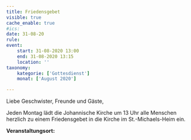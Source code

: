 ```yaml
---
title: Friedensgebet
visible: true
cache_enable: true
#ics: 
date: 31-08-20
rule: 
event:
	start: 31-08-2020 13:00
	end: 31-08-2020 13:15
	location: ''
taxonomy:
	kategorie: ['Gottesdienst']
	monat: ['August 2020']

---
```

Liebe Geschwister, Freunde und Gäste,

Jeden Montag lädt die Johannische Kirche um 13 Uhr alle Menschen herzlich zu einem Friedensgebet in die Kirche im St.-Michaels-Heim ein.



**Veranstaltungsort:** 

